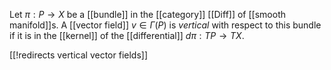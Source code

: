 

Let $\pi : P \to X$ be a [[bundle]] in the [[category]] [[Diff]] of [[smooth manifold]]s. A [[vector field]] $v \in \Gamma(P)$ is _vertical_ with respect to this bundle if it is in the [[kernel]] of the [[differential]] $d \pi : T P \to T X$.

[[!redirects vertical vector fields]]